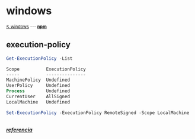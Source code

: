 # windows

<sub>[:arrow_upper_left: windows](../../readme.md) --- [**npm**](../../../../npm/nodejs/run.md) <sub> 

## execution-policy

```powershell
Get-ExecutionPolicy -List

Scope          ExecutionPolicy
-----          ---------------
MachinePolicy  Undefined
UserPolicy     Undefined
Process        Undefined
CurrentUser    AllSigned
LocalMachine   Undefined
```

```powershell
Set-ExecutionPolicy -ExecutionPolicy RemoteSigned -Scope LocalMachine
```

<sub></sub>
----


[***referencia***](https://docs.microsoft.com/en-us/powershell/module/microsoft.powershell.security/get-executionpolicy?view=powershell-7.2)

